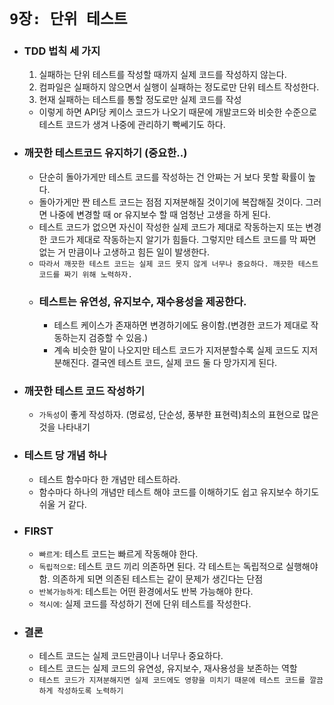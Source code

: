 # `9장: 단위 테스트`

- ### TDD 법칙 세 가지
  1. 실패하는 단위 테스트를 작성할 때까지 실제 코드를 작성하지 않는다.
  2. 컴파일은 실패하지 않으면서 실행이 실패하는 정도로만 단위 테스트 작성한다.
  3. 현재 실패하는 테스트를 통할 정도로만 실제 코드를 작성
  - 이렇게 하면 API당 케이스 코드가 나오기 때문에 개발코드와 비슷한 수준으로 테스트 코드가 생겨 나중에 관리하기 빡쎄기도 하다.

- ### 깨끗한 테스트코드 유지하기 (중요한..)
  - 단순히 돌아가게만 테스트 코드를 작성하는 건 안짜는 거 보다 못할 확률이 높다.
  - 돌아가게만 짠 테스트 코드는 점점 지져분해질 것이기에 복잡해질 것이다. 그러면 나중에 변경할 때 or 유지보수 할 때 엄청난 고생을 하게 된다.
  - 테스트 코드가 없으면 자신이 작성한 실제 코드가 제대로 작동하는지 또는 변경한 코드가 제대로 작동하는지 알기가 힘들다. 그렇지만 테스트 코드를 막 짜면 없는 거 만큼이나 고생하고 힘든 일이 발생한다. 
  - `따라서 깨끗한 테스트 코드는 실제 코드 못지 않게 너무나 중요하다. 깨끗한 테스트 코드를 짜기 위해 노력하자.`
  - ### 테스트는 유연성, 유지보수, 재수용성을 제공한다.
    - 테스트 케이스가 존재하면 변경하기에도 용이함.(변경한 코드가 제대로 작동하는지 검증할 수 있음.)
    - 계속 비슷한 말이 나오지만 테스트 코드가 지저분할수록 실제 코드도 지저분해진다. 결국엔 테스트 코드, 실제 코드 둘 다 망가지게 된다. 

- ### 깨끗한 테스트 코드 작성하기
  - `가독성`이 좋게 작성하자. (명료성, 단순성, 풍부한 표현력)최소의 표현으로 많은 것을 나타내기

- ### 테스트 당 개념 하나
  - 테스트 함수마다 한 개념만 테스트하라.
  - 함수마다 하나의 개념만 테스트 해야 코드를 이해하기도 쉽고 유지보수 하기도 쉬울 거 같다.

- ### FIRST
  - `빠르게`: 테스트 코드는 빠르게 작동해야 한다. 
  - `독립적으로`: 테스트 코드 끼리 의존하면 된다. 각 테스트는 독립적으로 실행해야 함. 의존하게 되면 의존된 테스트는 같이 문제가 생긴다는 단점
  - `반복가능하게`: 테스트는 어떤 환경에서도 반복 가능해야 한다. 
  - `적시에`: 실제 코드를 작성하기 전에 단위 테스트를 작성한다. 

- ### 결론
  - 테스트 코드는 실제 코드만큼이나 너무나 중요하다.
  - 테스트 코드는 실제 코드의 유연성, 유지보수, 재사용성을 보존하는 역할
  - `테스트 코드가 지져분해지면 실제 코드에도 영향을 미치기 때문에 테스트 코드를 깔끔하게 작성하도록 노력하기`


  